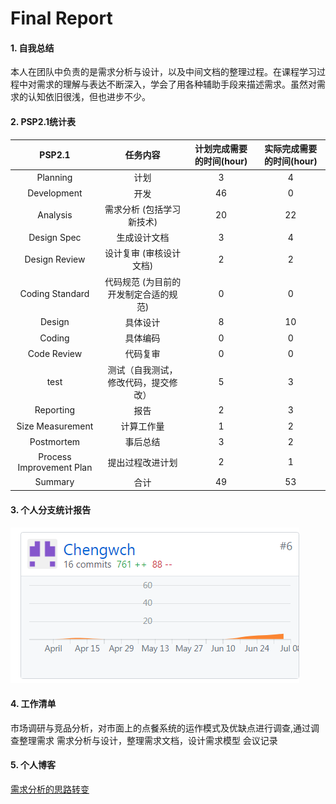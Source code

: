 # Final Report

#### 1. 自我总结

本人在团队中负责的是需求分析与设计，以及中间文档的整理过程。在课程学习过程中对需求的理解与表达不断深入，学会了用各种辅助手段来描述需求。虽然对需求的认知依旧很浅，但也进步不少。



#### 2. PSP2.1统计表

|          PSP2.1          |         任务内容         | 计划完成需要的时间(hour) | 实际完成需要的时间(hour) |
| :----------------------: | :------------------: | :-------------: | :-------------: |
|         Planning         |          计划          |        3        |        4        |
|       Development        |          开发          |       46        |        0        |
|         Analysis         |    需求分析 (包括学习新技术)    |       20        |       22        |
|       Design Spec        |        生成设计文档        |        3        |        4        |
|      Design Review       |    设计复审 (审核设计文档)     |        2        |        2        |
|     Coding Standard      | 代码规范 (为目前的开发制定合适的规范) |        0        |        0        |
|          Design          |         具体设计         |        8        |       10        |
|          Coding          |         具体编码         |        0        |        0        |
|       Code Review        |         代码复审         |        0        |        0        |
|           test           |  测试（自我测试，修改代码，提交修改）  |        5        |        3        |
|        Reporting         |          报告          |        2        |        3        |
|     Size Measurement     |        计算工作量         |        1        |        2        |
|        Postmortem        |         事后总结         |        3        |        2        |
| Process Improvement Plan |       提出过程改进计划       |        2        |        1        |
|         Summary          |          合计          |       49        |       53        |



#### 3. 个人分支统计报告

![reportImage](https://github.com/Chengwch/my-repository/blob/master/reportImage1.png)




#### 4. 工作清单

市场调研与竞品分析，对市面上的点餐系统的运作模式及优缺点进行调查,通过调查整理需求
需求分析与设计，整理需求文档，设计需求模型
会议记录

#### 5. 个人博客
[需求分析的思路转变](https://blog.csdn.net/qq_34112279/article/details/80954526)
